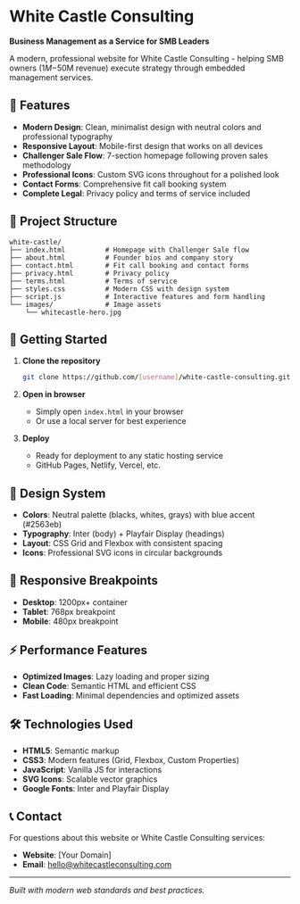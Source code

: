 # White Castle Consulting

**Business Management as a Service for SMB Leaders**

A modern, professional website for White Castle Consulting - helping SMB owners ($1M-$50M revenue) execute strategy through embedded management services.

## 🌟 Features

- **Modern Design**: Clean, minimalist design with neutral colors and professional typography
- **Responsive Layout**: Mobile-first design that works on all devices
- **Challenger Sale Flow**: 7-section homepage following proven sales methodology
- **Professional Icons**: Custom SVG icons throughout for a polished look
- **Contact Forms**: Comprehensive fit call booking system
- **Complete Legal**: Privacy policy and terms of service included

## 📁 Project Structure

```
white-castle/
├── index.html          # Homepage with Challenger Sale flow
├── about.html          # Founder bios and company story
├── contact.html        # Fit call booking and contact forms
├── privacy.html        # Privacy policy
├── terms.html          # Terms of service
├── styles.css          # Modern CSS with design system
├── script.js           # Interactive features and form handling
└── images/             # Image assets
    └── whitecastle-hero.jpg
```

## 🚀 Getting Started

1. **Clone the repository**
   ```bash
   git clone https://github.com/[username]/white-castle-consulting.git
   ```

2. **Open in browser**
   - Simply open `index.html` in your browser
   - Or use a local server for best experience

3. **Deploy**
   - Ready for deployment to any static hosting service
   - GitHub Pages, Netlify, Vercel, etc.

## 🎨 Design System

- **Colors**: Neutral palette (blacks, whites, grays) with blue accent (#2563eb)
- **Typography**: Inter (body) + Playfair Display (headings)
- **Layout**: CSS Grid and Flexbox with consistent spacing
- **Icons**: Professional SVG icons in circular backgrounds

## 📱 Responsive Breakpoints

- **Desktop**: 1200px+ container
- **Tablet**: 768px breakpoint
- **Mobile**: 480px breakpoint

## ⚡ Performance Features

- **Optimized Images**: Lazy loading and proper sizing
- **Clean Code**: Semantic HTML and efficient CSS
- **Fast Loading**: Minimal dependencies and optimized assets

## 🛠️ Technologies Used

- **HTML5**: Semantic markup
- **CSS3**: Modern features (Grid, Flexbox, Custom Properties)
- **JavaScript**: Vanilla JS for interactions
- **SVG Icons**: Scalable vector graphics
- **Google Fonts**: Inter and Playfair Display

## 📞 Contact

For questions about this website or White Castle Consulting services:

- **Website**: [Your Domain]
- **Email**: hello@whitecastleconsulting.com

---

*Built with modern web standards and best practices.*